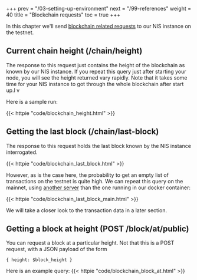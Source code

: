 +++
prev = "/03-setting-up-environment"
next = "/99-references"
weight = 40
title = "Blockchain requests"
toc = true
+++

In this chapter we'll send [blockchain related requests](http://bob.nem.ninja/docs/#block-chain-related-requests) to our NIS instance on the testnet.

## Current chain height (/chain/height)

The response to this request just contains the height of the blockchain as known by our NIS instance.
If you repeat this query just after starting your node, you will see the height returned vary rapidly.
Note that it takes some time for your NIS instance to got through the whole blockchain after start up.l v 

Here is a sample run:

{{< httpie "code/blockchain_height.html" >}}


## Getting the last block (/chain/last-block)

The response to this request holds the last block known by the NIS instance interrogated.

{{< httpie "code/blockchain_last_block.html" >}}

However, as is the case here, the probability to get an empty list of transactions on the testnet is quite high.
We can repeat this query on the mainnet, using [another server](http://chain.nem.ninja/#/nodes) than the one running in our docker container:

{{< httpie "code/blockchain_last_block_main.html" >}}

We will take a closer look to the transaction data in a later section.

## Getting a block at height (POST /block/at/public)

You can request a block at a particular height. Not that this is a POST request, with a JSON payload of the form
```
{ height: $block_height }
```

Here is an example query:
{{< httpie "code/blockchain_block_at.html" >}}
